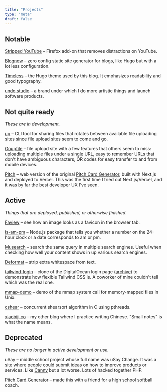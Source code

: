 ```yaml
---
title: "Projects"
type: "meta"
draft: false
---
```


## Notable

[Stripped YouTube](https://addons.mozilla.org/en-US/firefox/addon/stripped-youtube/) – Firefox add-on that removes distractions on YouTube.

[Blognow](https://github.com/johnjago/blognow) – zero config static site generator for blogs, like Hugo but with a lot less configuration.

[Timeless](https://github.com/johnjago/timeless) – the Hugo theme used by this blog. It emphasizes readability and good typography.

[undo.studio](https://undo.studio/) – a brand under which I do more artistic things and launch software products.

## Not quite ready

*These are in development.*

[up](https://github.com/goupfile/up) – CLI tool for sharing files that rotates between available file uploading sites since file upload sites seem to come and go.

[Goupfile](https://goupfile.com/) – file upload site with a few features that others seem to miss: uploading multiple files under a single URL, easy to remember URLs that don't have ambiguous characters, QR codes for easy transfer to and from mobile devices.

[Pitch](https://pitch-iota.vercel.app/) – web version of the original [Pitch Card Generator](projects#deprecated), built with Next.js and deployed to Vercel. This was the first time I tried out Next.js/Vercel, and it was by far the best developer UX I've seen.

## Active

*Things that are deployed, published, or otherwise finished.*

[Faview](https://faview.johnjago.com) – see how an image looks as a favicon in the browser tab.

[is-am-pm](https://www.npmjs.com/package/is-am-pm) – Node.js package that tells you whether a number on the 24-hour clock or a date corresponds to am or pm.

[Musearch](https://johnjago.com/musearch/) – search the same query in multiple search engines. Useful when checking how well your content shows in up various search engines.

[Deformat](https://johnjago.com/deformat/) – strip extra whitespace from text.

[tailwind-login](https://johnjago.github.io/tailwind-login/) – clone of the DigitalOcean login page ([archive](http://web.archive.org/web/20190113042309/https://cloud.digitalocean.com/login)) to demonstrate how flexible Tailwind CSS is. A coworker of mine couldn't tell which was the real one.

[mmap-demo](https://github.com/johnjago/mmap-demo) – demo of the mmap system call for memory-mapped files in Unix.

[cshear](https://github.com/johnjago/cshear) – concurrent shearsort algorithm in C using pthreads.

[xiaobiji.co](https://xiaobiji.co/) – my other blog where I practice writing Chinese. "Small notes" is what the name means.

## Deprecated

*These are no longer in active development or use.*

uSay – middle school project whose full name was uSay Change. It was a site where people could submit ideas on how to improve products or services. Like [Canny](https://canny.io/) but a lot worse. Lots of hacked together PHP.

[Pitch Card Generator](https://github.com/johnjago/pitch-card-generator) – made this with a friend for a high school softball coach.
